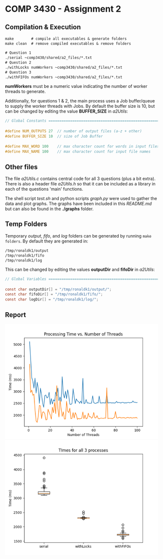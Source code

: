 # COMP 3430 - Assignment 2

## Compilation & Execution

```shell
make        # compile all executables & generate folders
make clean  # remove compiled executables & remove folders
```

```shell
# Question 1
./serial ~comp3430/shared/a2_files/*.txt
# Question 2
./withLocks numWorkers ~comp3430/shared/a2_files/*.txt
# Question 3
./withFIFOs numWorkers ~comp3430/shared/a2_files/*.txt
```

**numWorkers** must be a numeric value indicating the number of worker threads to generate.

Additionally, for questions 1 & 2, the main process uses a Job buffer/queue to supply the worker threads with Jobs. By default the buffer size is 10, but can be changed by editing the value **BUFFER_SIZE** in *a2Utils*:

```c
// Global Constants ===================================================================

#define NUM_OUTPUTS 27  // number of output files (a-z + other)
#define BUFFER_SIZE 10  // size of Job Buffer

#define MAX_WORD 100    // max character count for words in input files
#define MAX_NAME 100    // max character count for input file names
```

## Other files

The file *a2Utils.c* contains central code for all 3 questions (plus a bit extra). There is also a header file *a2Utils.h* so that it can be included as a library in each of the questions 'main' functions.

The shell script *test.sh* and python scripts *graph.py* were used to gather the data and plot graphs. The graphs have been included in this *README.md* but can also be found in the **./graphs** folder.

## Temp Folders

Temporary *output*, *fifo*, and *log* folders can be generated by running `make folders`. By default they are generated in:

```
/tmp/ronaldk1/output
/tmp/ronaldk1/fifo
/tmp/ronaldk1/log
```

This can be changed by editing the values **outputDir** and **fifoDir** in *a2Utils*:

```c
// Global Variables ===================================================================

const char outputDir[] = "/tmp/ronaldk1/output/";
const char fifoDir[] = "/tmp/ronaldk1/fifo/";
const char logDir[] = "/tmp/ronaldk1/log/";
```

## Report


![worker optimization line graph](./graphs/optimization-linegraph.png)
![process timings boxplot](./graphs/timings-boxplot.png)
